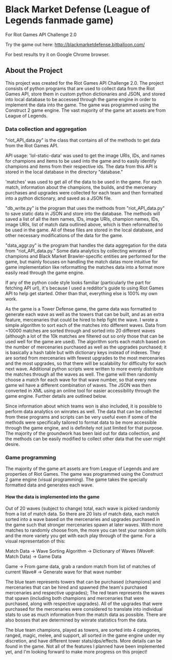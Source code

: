 # Black Market Defense (League of Legends fanmade game)
For Riot Games API Challenge 2.0

Try the game out here: http://blackmarketdefense.bitballoon.com/

For best results try it on Google Chrome browser.


## About the Project
This project was created for the Riot Games API Challenge 2.0. The project consists of python programs that are used to collect data from the Riot Games API, store them in custom python dictionaries and JSON, and stored into local database to be accessed through the game engine in order to implement the data into the game. The game was programmed using the Construct 2 game engine. The vast majority of the game art assets are from League of Legends.

### Data collection and aggregation
"riot_API_data.py" is the class that contains all of the methods to get data from the Riot Games API. 

API usage: 
'lol-static-data' was used to get the image URIs, IDs, and names for champions and items to be used into the game and to easily identify champions and items from their respective ids. The data from this API is stored in the local database in the directory "database."

'matches' was used to get all of the data to be used in the game. For each match, information about the champions, the builds, and the mercenary purchases and upgrades were collected for each team and then formatted into a python dictionary, and saved as a JSON file.

"db_write.py" is the program that uses the methods from "riot_API_data.py" to save static data in JSON and store into the database. The methods will saved a list of all the item names, IDs, image URIs, champion names, IDs, image URIs, list of match data outlined above, which is then reformatted to be used in the game. All of these files are stored in the local database, and other necessary modifications of the data for the game.

"data_aggr.py" is the program that handles the data aggregation for the data from "riot_API_data.py." Some data analytics by collecting winrates of champions and Black Market Brawler-specific entities are performed for the game, but mainly focuses on handling the match datas more intuitive for game implementation like reformatting the matches data into a format more easily read through the game engine.

If any of the python code style looks familiar (particularly the part for fetching API url), it's because I used a redditor's guide to using Riot Games API to help get started. Other than that, everything else is 100% my own work.

As the game is a Tower Defense game, the game data was formatted to generate each wave as well as the towers that can be built, and as an extra feature, mercenaries that could be hired to help fight the wave. I wrote a simple algorithm to sort each of the matches into different waves. Data from ~10000 matches are sorted through and sorted into 20 different waves (although a lot of the 10k matches are filtered out so only those that can be used well for the game are used). The algorithm sorts each match based on the number of mercenaries purchased as well as the upgrades purchased; it is basically a hash table but with dictionary keys instead of indexes. They are sorted from mercenaries with fewest upgrades to the most mercenaries and the most upgrades, so that there will be scalability for difficulty for each next wave. Additional python scripts were written to more evenly distribute the matches through all the waves as well. The game will then randomly choose a match for each wave for that wave number, so that every new game wil have a different combination of waves. The JSON was then converted in XML using an online tool for easier accessibility through the game engine. Further details are outlined below.

Since information about which teams won is also included, it is possible to perform data analytics on winrates as well. The data that can be collected from these programs and scripts can be very useful even if some of the methods were specifically tailored to format data to be more accessible through the game engine, and is definitely not just limited for that purpose. The majority of the groundwork has been laid out for data collection, and the methods can be easily modified to collect other data that the user might desire.


### Game programming

The majority of the game art assets are from League of Legends and are properties of Riot Games.
The game was programmed using the Construct 2 game engine (visual programming). The game takes the specially formatted data and generates each wave. 

#### How the data is implemented into the game
Out of 20 waves (subject to change) total, each wave is picked randomly from a list of match data. So there are 20 lists of match data, each match sorted into a wave based on the mercenaries and upgrades purchased in the game such that stronger mercenaries spawn at later waves. With more matches to randomly choose from, the more you can test your random skills and the more variety you get with each play through of the game. For a visual representation of this:

Match Data → Wave Sorting Algorithm → Dictionary of Waves (Wave#: Match Data) → Game Data

Game → From game data, grab a random match from list of matches of current Wave# → Generate wave for that wave number

The blue team represents towers that can be purchased (champions) and mercenaries that can be hired and spawned (the team's purchased mercenaries and respective upgrades);
The red team represents the waves that spawn (including both champions and mercenaries that were purchased, along with respective upgrades).
All of the upgrades that were purchased for the mercenaries were considered to translate into individual stats to use as much information from the match data as possible. There are also bosses that are determined by winrate statistics from the data.

The blue team champions, played as towers, are sorted into 4 categories, ranged, magic, melee, and support, all sorted in the game engine under my discretion, and have different tower stats/dps/effects. More details can be found in the game. Not all of the features I planned have been implemented yet, and I'm looking forward to make more progress on this project!
